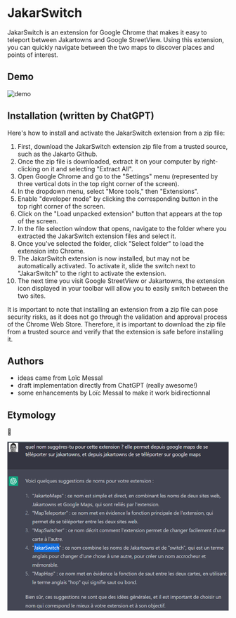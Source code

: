 # JakarSwitch

JakarSwitch is an extension for Google Chrome that makes it easy to teleport between Jakartowns and Google StreetView. Using this extension, you can quickly navigate between the two maps to discover places and points of interest.

## Demo
![demo](doc/demo_jakarswitch.gif)

## Installation (written by ChatGPT)

Here's how to install and activate the JakarSwitch extension from a zip file:

1. First, download the JakarSwitch extension zip file from a trusted source, such as the Jakarto Github.
2. Once the zip file is downloaded, extract it on your computer by right-clicking on it and selecting "Extract All".
3. Open Google Chrome and go to the "Settings" menu (represented by three vertical dots in the top right corner of the screen).
4. In the dropdown menu, select "More tools," then "Extensions".
5. Enable "developer mode" by clicking the corresponding button in the top right corner of the screen.
6. Click on the "Load unpacked extension" button that appears at the top of the screen.
7. In the file selection window that opens, navigate to the folder where you extracted the JakarSwitch extension files and select it.
8. Once you've selected the folder, click "Select folder" to load the extension into Chrome.
9. The JakarSwitch extension is now installed, but may not be automatically activated. To activate it, slide the switch next to "JakarSwitch" to the right to activate the extension.
10. The next time you visit Google StreetView or Jakartowns, the extension icon displayed in your toolbar will allow you to easily switch between the two sites.

It is important to note that installing an extension from a zip file can pose security risks, as it does not go through the validation and approval process of the Chrome Web Store. Therefore, it is important to download the zip file from a trusted source and verify that the extension is safe before installing it.


## Authors
- ideas came from Loïc Messal
- draft implementation directly from ChatGPT (really awesome!)
- some enhancements by Loïc Messal to make it work bidirectionnal

## Etymology

🤣

![chatgpt](doc/etymology.png)
